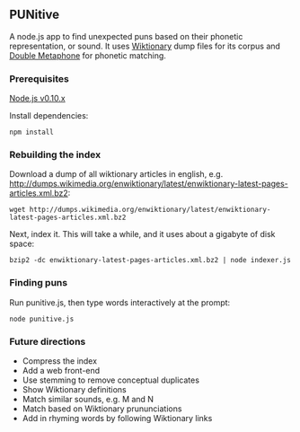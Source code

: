 ## PUNitive

A node.js app to find unexpected puns based on their phonetic representation, or sound. It uses [Wiktionary](https://en.wiktionary.org/wiki/Wiktionary:Main_Page) dump files for its corpus and [Double Metaphone](http://en.wikipedia.org/wiki/Metaphone#Double_Metaphone) for phonetic matching.

### Prerequisites

[Node.js v0.10.x](http://nodejs.org/download/)

Install dependencies:

    npm install

### Rebuilding the index

Download a dump of all wiktionary articles in english, e.g. http://dumps.wikimedia.org/enwiktionary/latest/enwiktionary-latest-pages-articles.xml.bz2:

    wget http://dumps.wikimedia.org/enwiktionary/latest/enwiktionary-latest-pages-articles.xml.bz2

Next, index it. This will take a while, and it uses about a gigabyte of disk space:

    bzip2 -dc enwiktionary-latest-pages-articles.xml.bz2 | node indexer.js

### Finding puns

Run punitive.js, then type words interactively at the prompt:

    node punitive.js

### Future directions

* Compress the index
* Add a web front-end
* Use stemming to remove conceptual duplicates
* Show Wiktionary definitions
* Match similar sounds, e.g. M and N
* Match based on Wiktionary prununciations
* Add in rhyming words by following Wiktionary links
